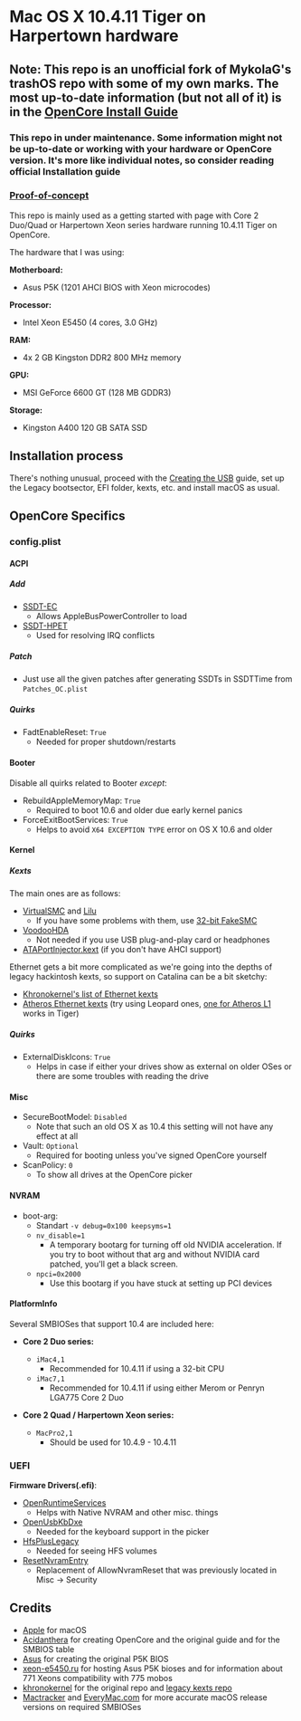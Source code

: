 # Mac OS X 10.4.11 Tiger on Harpertown hardware

## Note: This repo is an unofficial fork of MykolaG's trashOS repo with some of my own marks. The most up-to-date information (but not all of it) is in the [OpenCore Install Guide](https://dortania.github.io/OpenCore-Install-Guide/)

### This repo in under maintenance. Some information might not be up-to-date or working with your hardware or OpenCore version. It's more like individual notes, so consider reading official  Installation guide

### [Proof-of-concept](https://www.reddit.com/r/hackintosh/comments/w72ask/mac_os_x_10411_tiger_on_intel_xeon_e5450_geforce/)

This repo is mainly used as a getting started with page with Core 2 Duo/Quad or Harpertown Xeon series hardware running 10.4.11 Tiger on OpenCore.

The hardware that I was using:

**Motherboard:**

- Asus P5K (1201 AHCI BIOS with Xeon microcodes)

**Processor:**

- Intel Xeon E5450 (4 cores, 3.0 GHz)

**RAM:**

- 4x 2 GB Kingston DDR2 800 MHz memory

**GPU:**

- MSI GeForce 6600 GT (128 MB GDDR3)

**Storage:**

- Kingston A400 120 GB SATA SSD

## Installation process

There's nothing unusual, proceed with the [Creating the USB](https://dortania.github.io/OpenCore-Install-Guide/installer-guide/#creating-the-usb) guide, set up the Legacy bootsector, EFI folder, kexts, etc. and install macOS as usual.

## OpenCore Specifics

### config.plist

#### ACPI

##### Add

- [SSDT-EC](https://dortania.github.io/Getting-Started-With-ACPI/Universal/ec-methods/ssdttime.html#fixing-embedded-controllers-ssdttime)
  - Allows AppleBusPowerController to load
- [SSDT-HPET](https://dortania.github.io/Getting-Started-With-ACPI/Universal/irq.html)
  - Used for resolving IRQ conflicts

##### Patch

- Just use all the given patches after generating SSDTs in SSDTTime from `Patches_OC.plist`

##### Quirks

- FadtEnableReset: `True`
  - Needed for proper shutdown/restarts

#### Booter

Disable all quirks related to Booter *except*:

- RebuildAppleMemoryMap: `True`
  - Required to boot 10.6 and older due early kernel panics
- ForceExitBootServices: `True`
  - Helps to avoid `X64 EXCEPTION TYPE` error on OS X 10.6 and older

#### Kernel

##### Kexts

The main ones are as follows:

- [VirtualSMC](https://github.com/acidanthera/VirtualSMC/releases) and [Lilu](https://github.com/acidanthera/Lilu/releases)
  - If you have some problems with them, use [32-bit FakeSMC](https://github.com/khronokernel/Legacy-Kexts/blob/master/32Bit-only/Zip/FakeSMC-32.kext.zip)
- [VoodooHDA](https://github.com/khronokernel/Legacy-Kexts/blob/master/FAT/Zip/VoodooHDA.kext.zip)
  - Not needed if you use USB plug-and-play card or headphones
- [ATAPortInjector.kext](https://github.com/khronokernel/Legacy-Kexts/blob/master/Injectors/Zip/ATAPortInjector.kext.zip) (if you don't have AHCI support)

Ethernet gets a bit more complicated as we're going into the depths of legacy hackintosh kexts, so support on Catalina can be a bit sketchy:

- [Khronokernel's list of Ethernet kexts](https://github.com/khronokernel/Legacy-Kexts#32-bit-kexts)
- [Atheros Ethernet kexts](https://code.google.com/archive/p/iats/downloads) (try using Leopard ones, [one for Atheros L1](https://storage.googleapis.com/google-code-archive-downloads/v2/code.google.com/iats/Atl1kext20080413.zip) works in Tiger)

##### Quirks

- ExternalDiskIcons: `True`
  - Helps in case if either your drives show as external on older OSes or there are some troubles with reading the drive

#### Misc

- SecureBootModel: `Disabled`
  - Note that such an old OS X as 10.4 this setting will not have any effect at all
- Vault: `Optional`
  - Required for booting unless you've signed OpenCore yourself
- ScanPolicy: `0`
  - To show all drives at the OpenCore picker

#### NVRAM

- boot-arg:
  - Standart `-v debug=0x100 keepsyms=1`
  - `nv_disable=1`
    - A temporary bootarg for turning off old NVIDIA acceleration. If you try to boot without that arg and without NVIDIA card patched, you'll get a black screen.
  - `npci=0x2000`
    - Use this bootarg if you have stuck at setting up PCI devices

#### PlatformInfo

Several SMBIOSes that support 10.4 are included here:

- **Core 2 Duo series:**
  - `iMac4,1`
    - Recommended for 10.4.11 if using a 32-bit CPU
  - `iMac7,1`
    - Recommended for 10.4.11 if using either Merom or Penryn LGA775 Core 2 Duo

- **Core 2 Quad / Harpertown Xeon series:**
  - `MacPro2,1`
    - Should be used for 10.4.9 - 10.4.11

### UEFI

**Firmware Drivers(.efi)**:

- [OpenRuntimeServices](https://github.com/acidanthera/OpenCorePkg/releases)
  - Helps with Native NVRAM and other misc. things
- [OpenUsbKbDxe](https://github.com/acidanthera/OpenCorePkg/releases)
  - Needed for the keyboard support in the picker
- [HfsPlusLegacy](https://github.com/acidanthera/OcBinaryData)
  - Needed for seeing HFS volumes
- [ResetNvramEntry](https://github.com/acidanthera/OpenCorePkg/releases)
  - Replacement of AllowNvramReset that was previously located in Misc -> Security

## Credits

- [Apple](https://www.apple.com/ru/) for macOS
- [Acidanthera](https://dortania.github.io/) for creating OpenCore and the original guide and for the SMBIOS table
- [Asus](https://www.asus.com/ru/) for creating the original P5K BIOS
- [xeon-e5450.ru](https://xeon-e5450.ru/socket-775/bios-asus/) for hosting Asus P5K bioses and for information about 771 Xeons compatibility with 775 mobos
- [khronokernel](https://github.com/khronokernel) for the original repo and [legacy kexts repo](https://github.com/khronokernel/Legacy-Kexts)
- [Mactracker](https://mactracker.ca/) and [EveryMac.com](https://everymac.com/) for more accurate macOS release versions on required SMBIOSes
